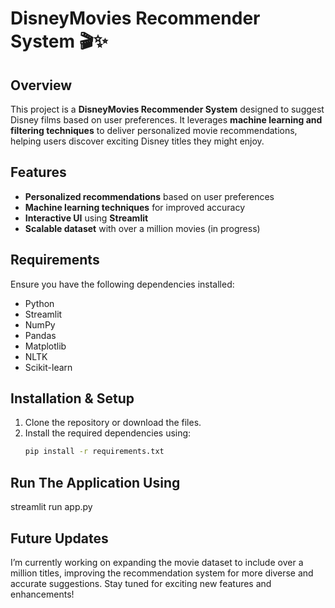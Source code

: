 # DisneyMovies Recommender System 🎬✨  

## Overview  
This project is a **DisneyMovies Recommender System** designed to suggest Disney films based on user preferences. It leverages **machine learning and filtering techniques** to deliver personalized movie recommendations, helping users discover exciting Disney titles they might enjoy.  

## Features  
- **Personalized recommendations** based on user preferences  
- **Machine learning techniques** for improved accuracy  
- **Interactive UI** using **Streamlit**  
- **Scalable dataset** with over a million movies (in progress)  

## Requirements  
Ensure you have the following dependencies installed:  
- Python  
- Streamlit  
- NumPy  
- Pandas  
- Matplotlib  
- NLTK  
- Scikit-learn  

## Installation & Setup  
1. Clone the repository or download the files.  
2. Install the required dependencies using:  
   ```bash
   pip install -r requirements.txt

## Run The Application Using
streamlit run app.py

## Future Updates
I’m currently working on expanding the movie dataset to include over a million titles, improving the recommendation system for more diverse and accurate suggestions. Stay tuned for exciting new features and enhancements!
